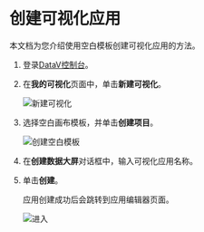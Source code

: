 # 创建可视化应用

本文档为您介绍使用空白模板创建可视化应用的方法。

1.  登录[DataV控制台](https://datav.aliyun.com/)。

2.  在**我的可视化**页面中，单击**新建可视化**。

    ![新建可视化](https://static-aliyun-doc.oss-cn-hangzhou.aliyuncs.com/assets/img/zh-CN/2092333951/p10314.png)

3.  选择空白画布模板，并单击**创建项目**。

    ![创建空白模板](https://static-aliyun-doc.oss-cn-hangzhou.aliyuncs.com/assets/img/zh-CN/3259922061/p10345.png)

4.  在**创建数据大屏**对话框中，输入可视化应用名称。

5.  单击**创建**。

    应用创建成功后会跳转到应用编辑器页面。

    ![进入](https://static-aliyun-doc.oss-cn-hangzhou.aliyuncs.com/assets/img/zh-CN/3259922061/p10346.png)


